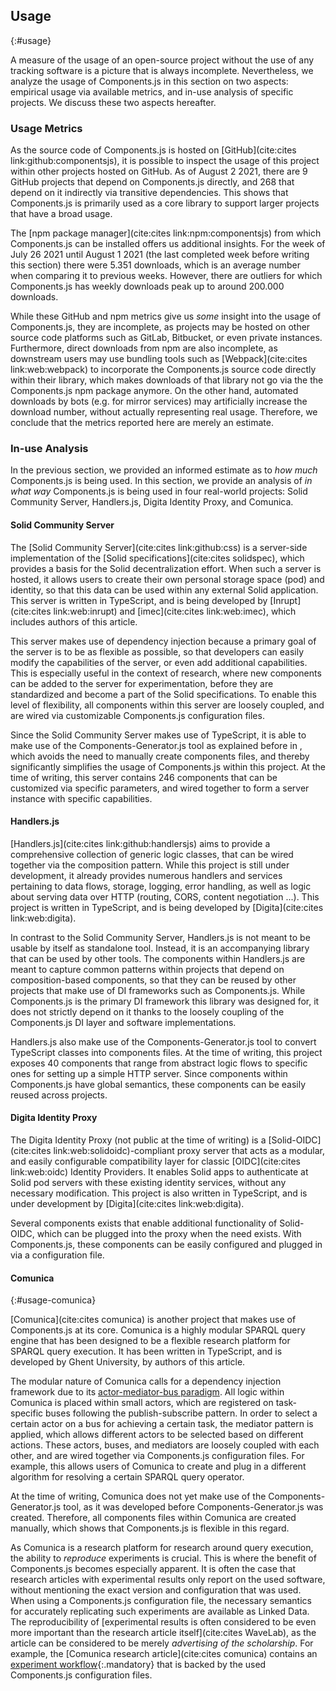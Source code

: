 ## Usage
{:#usage}

A measure of the usage of an open-source project without the use of any tracking software is a picture that is always incomplete.
Nevertheless, we analyze the usage of Components.js in this section on two aspects:
empirical usage via available metrics, and in-use analysis of specific projects.
We discuss these two aspects hereafter.

### Usage Metrics

As the source code of Components.js is hosted on [GitHub](cite:cites link:github:componentsjs),
it is possible to inspect the usage of this project within other projects hosted on GitHub.
As of August 2 2021, there are 9 GitHub projects that depend on Components.js directly, and 268 that depend on it indirectly via transitive dependencies.
This shows that Components.js is primarily used as a core library to support larger projects that have a broad usage.

The [npm package manager](cite:cites link:npm:componentsjs) from which Components.js can be installed offers us additional insights.
For the week of July 26 2021 until August 1 2021 (the last completed week before writing this section) there were 5.351 downloads, which is an average number when comparing it to previous weeks.
However, there are outliers for which Components.js has weekly downloads peak up to around 200.000 downloads.

While these GitHub and npm metrics give us _some_ insight into the usage of Components.js,
they are incomplete, as projects may be hosted on other source code platforms such as GitLab, Bitbucket, or even private instances.
Furthermore, direct downloads from npm are also incomplete, as downstream users may use bundling tools such as [Webpack](cite:cites link:web:webpack)
to incorporate the Components.js source code directly within their library, which makes downloads of that library not go via the the Components.js npm package anymore.
On the other hand, automated downloads by bots (e.g. for mirror services) may artificially increase the download number, without actually representing real usage.
Therefore, we conclude that the metrics reported here are merely an estimate.

### In-use Analysis

In the previous section, we provided an informed estimate as to _how much_ Components.js is being used.
In this section, we provide an analysis of _in what way_ Components.js is being used in four real-world projects:
Solid Community Server, Handlers.js, Digita Identity Proxy, and Comunica.

#### Solid Community Server

The [Solid Community Server](cite:cites link:github:css)
is a server-side implementation of the [Solid specifications](cite:cites solidspec),
which provides a basis for the Solid decentralization effort.
When such a server is hosted, it allows users to create their own personal storage space (pod) and identity,
so that this data can be used within any external Solid application.
This server is written in TypeScript, and is being developed by [Inrupt](cite:cites link:web:inrupt) and [imec](cite:cites link:web:imec),
which includes authors of this article.

This server makes use of dependency injection because a primary goal of the server is to be as flexible as possible,
so that developers can easily modify the capabilities of the server, or even add additional capabilities.
This is especially useful in the context of research, where new components can be added to the server for experimentation,
before they are standardized and become a part of the Solid specifications.
To enable this level of flexibility, all components within this server are loosely coupled,
and are wired via customizable Components.js configuration files.

Since the Solid Community Server makes use of TypeScript, it is able to make use of the Components-Generator.js tool as explained before in [](#configs),
which avoids the need to manually create components files, and thereby significantly simplifies the usage of Components.js within this project.
At the time of writing, this server contains 246 components that can be customized via specific parameters, and wired together to form a server instance with specific capabilities.

#### Handlers.js

[Handlers.js](cite:cites link:github:handlersjs) aims to provide a comprehensive collection of generic logic classes,
that can be wired together via the composition pattern.
While this project is still under development, it already provides numerous handlers and services pertaining to
data flows, storage, logging, error handling, as well as logic about serving data over HTTP (routing, CORS, content negotiation ...).
This project is written in TypeScript, and is being developed by [Digita](cite:cites link:web:digita).

In contrast to the Solid Community Server, Handlers.js is not meant to be usable by itself as standalone tool.
Instead, it is an accompanying library that can be used by other tools.
The components within Handlers.js are meant to capture common patterns within projects that depend on composition-based components,
so that they can be reused by other projects that make use of DI frameworks such as Components.js.
While Components.js is the primary DI framework this library was designed for,
it does not strictly depend on it thanks to the loosely coupling of the Components.js DI layer and software implementations.

Handlers.js also make use of the Components-Generator.js tool to convert TypeScript classes into components files.
At the time of writing, this project exposes 40 components that range from abstract logic flows to specific ones for setting up a simple HTTP server.
Since components within Components.js have global semantics, these components can be easily reused across projects.

#### Digita Identity Proxy

The Digita Identity Proxy (not public at the time of writing) is a [Solid-OIDC](cite:cites link:web:solidoidc)-compliant proxy server
that acts as a modular, and easily configurable compatibility layer for classic [OIDC](cite:cites link:web:oidc) Identity Providers.
It enables Solid apps to authenticate at Solid pod servers with these existing identity services, without any necessary modification.
This project is also written in TypeScript, and is under development by [Digita](cite:cites link:web:digita).

Several components exists that enable additional functionality of Solid-OIDC,
which can be plugged into the proxy when the need exists.
With Components.js, these components can be easily configured and plugged in via a configuration file.

#### Comunica
{:#usage-comunica}

[Comunica](cite:cites comunica) is another project that makes use of Components.js at its core.
Comunica is a highly modular SPARQL query engine
that has been designed to be a flexible research platform for SPARQL query execution.
It has been written in TypeScript, and is developed by Ghent University, by authors of this article.

The modular nature of Comunica calls for a dependency injection framework due to its [actor-mediator-bus paradigm](https://comunica.dev/docs/modify/advanced/architecture_core/).
All logic within Comunica is placed within small actors,
which are registered on task-specific buses following the publish-subscribe pattern.
In order to select a certain actor on a bus for achieving a certain task,
the mediator pattern is applied, which allows different actors to be selected based on different actions.
These actors, buses, and mediators are loosely coupled with each other,
and are wired together via Components.js configuration files.
For example, this allows users of Comunica to create and plug in a different algorithm for resolving a certain SPARQL query operator.

At the time of writing, Comunica does not yet make use of the Components-Generator.js tool,
as it was developed before Components-Generator.js was created.
Therefore, all components files within Comunica are created manually,
which shows that Components.js is flexible in this regard.

As Comunica is a research platform for research around query execution,
the ability to _reproduce_ experiments is crucial.
This is where the benefit of Components.js becomes especially apparent.
It is often the case that research articles with experimental results only report on the used software,
without mentioning the exact version and configuration that was used.
When using a Components.js configuration file,
the necessary semantics for accurately replicating such experiments are available as Linked Data.
The reproducibility of [experimental results is often considered to be even more important than the research article itself](cite:cites WaveLab),
as the article can be considered to be merely _advertising of the scholarship_.
For example, the [Comunica research article](cite:cites comunica) contains an [experiment workflow](https://comunica.github.io/Article-ISWC2018-Resource/#evaluation-workflow){:.mandatory}
that is backed by the used Components.js configuration files.
